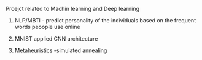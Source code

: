 Proejct related to Machin learning and Deep learning 

1. NLP/MBTI - predict personality of the individuals based on the frequent words peoople use online

2. MNIST applied CNN architecture 

3. Metaheuristics -simulated annealing 
